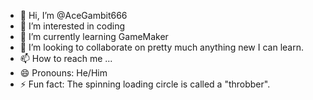- 👋 Hi, I’m @AceGambit666
- 👀 I’m interested in coding
- 🌱 I’m currently learning GameMaker
- 💞️ I’m looking to collaborate on pretty much anything new I can learn.
- 📫 How to reach me ...
- 😄 Pronouns: He/Him
- ⚡ Fun fact: The spinning loading circle is called a "throbber".

<!---
AceGambit666/AceGambit666 is a ✨ special ✨ repository because its `README.md` (this file) appears on your GitHub profile.
You can click the Preview link to take a look at your changes.
--->
